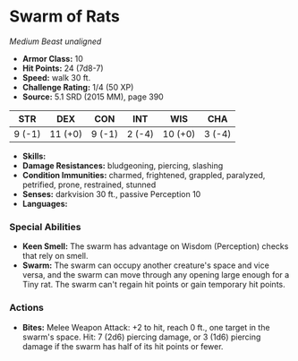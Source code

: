 # Swarm of Rats

*Medium* *Beast* *unaligned*

- **Armor Class:** 10
- **Hit Points:** 24 (7d8-7)
- **Speed:** walk 30 ft.
- **Challenge Rating:** 1/4 (50 XP)
- **Source:** 5.1 SRD (2015 MM), page 390

| STR | DEX | CON | INT | WIS | CHA |
| --- | --- | --- | --- | --- | --- |
| 9 (-1) | 11 (+0) | 9 (-1) | 2 (-4) | 10 (+0) | 3 (-4) |

- **Skills:** 
- **Damage Resistances:** bludgeoning, piercing, slashing
- **Condition Immunities:** charmed, frightened, grappled, paralyzed, petrified, prone, restrained, stunned
- **Senses:** darkvision 30 ft., passive Perception 10
- **Languages:** 

### Special Abilities

- **Keen Smell:** The swarm has advantage on Wisdom (Perception) checks that rely on smell.
- **Swarm:** The swarm can occupy another creature's space and vice versa, and the swarm can move through any opening large enough for a Tiny rat. The swarm can't regain hit points or gain temporary hit points.

### Actions

- **Bites:** Melee Weapon Attack: +2 to hit, reach 0 ft., one target in the swarm's space. Hit: 7 (2d6) piercing damage, or 3 (1d6) piercing damage if the swarm has half of its hit points or fewer.


